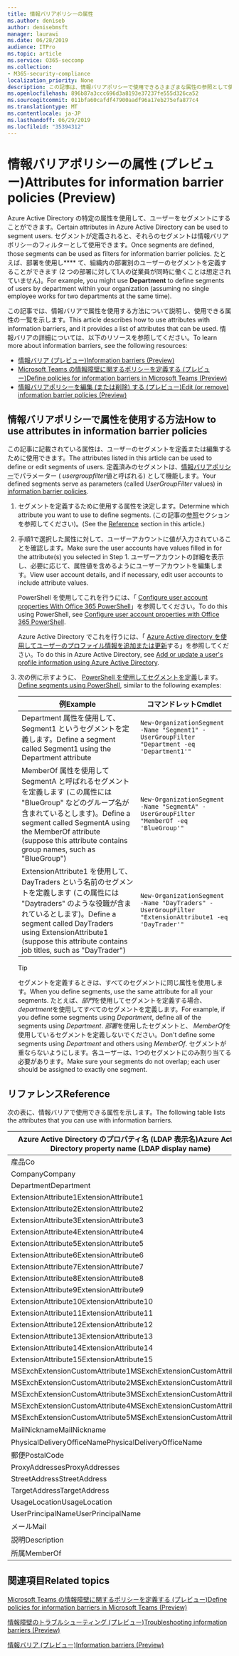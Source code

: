 ```yaml
---
title: 情報バリアポリシーの属性
ms.author: deniseb
author: denisebmsft
manager: laurawi
ms.date: 06/28/2019
audience: ITPro
ms.topic: article
ms.service: O365-seccomp
ms.collection:
- M365-security-compliance
localization_priority: None
description: この記事は、情報バリアポリシーで使用できるさまざまな属性の参照として使用します。
ms.openlocfilehash: 896b87a3ccc696d3a8193e37237fe555d326ca52
ms.sourcegitcommit: 011bfa60cafdf47900aadf96a17eb275efa877c4
ms.translationtype: MT
ms.contentlocale: ja-JP
ms.lasthandoff: 06/29/2019
ms.locfileid: "35394312"
---
```

# <a name="attributes-for-information-barrier-policies-preview"></a><span data-ttu-id="f4ac8-103">情報バリアポリシーの属性 (プレビュー)</span><span class="sxs-lookup"><span data-stu-id="f4ac8-103">Attributes for information barrier policies (Preview)</span></span>

<span data-ttu-id="f4ac8-104">Azure Active Directory の特定の属性を使用して、ユーザーをセグメントにすることができます。</span><span class="sxs-lookup"><span data-stu-id="f4ac8-104">Certain attributes in Azure Active Directory can be used to segment users.</span></span> <span data-ttu-id="f4ac8-105">セグメントが定義されると、それらのセグメントは情報バリアポリシーのフィルターとして使用できます。</span><span class="sxs-lookup"><span data-stu-id="f4ac8-105">Once segments are defined, those segments can be used as filters for information barrier policies.</span></span> <span data-ttu-id="f4ac8-106">たとえば、部署を使用し\*\*\*\* て、組織内の部署別のユーザーのセグメントを定義することができます (2 つの部署に対して1人の従業員が同時に働くことは想定されていません)。</span><span class="sxs-lookup"><span data-stu-id="f4ac8-106">For example, you might use **Department** to define segments of users by department within your organization (assuming no single employee works for two departments at the same time).</span></span> 

<span data-ttu-id="f4ac8-107">この記事では、情報バリアで属性を使用する方法について説明し、使用できる属性の一覧を示します。</span><span class="sxs-lookup"><span data-stu-id="f4ac8-107">This article describes how to use attributes with information barriers, and it provides a list of attributes that can be used.</span></span> <span data-ttu-id="f4ac8-108">情報バリアの詳細については、以下のリソースを参照してください。</span><span class="sxs-lookup"><span data-stu-id="f4ac8-108">To learn more about information barriers, see the following resources:</span></span>
- [<span data-ttu-id="f4ac8-109">情報バリア (プレビュー)</span><span class="sxs-lookup"><span data-stu-id="f4ac8-109">Information barriers (Preview)</span></span>](information-barriers.md)
- [<span data-ttu-id="f4ac8-110">Microsoft Teams の情報障壁に関するポリシーを定義する (プレビュー)</span><span class="sxs-lookup"><span data-stu-id="f4ac8-110">Define policies for information barriers in Microsoft Teams (Preview)</span></span>](information-barriers-policies.md)
- [<span data-ttu-id="f4ac8-111">情報バリアポリシーを編集 (または削除) する (プレビュー)</span><span class="sxs-lookup"><span data-stu-id="f4ac8-111">Edit (or remove) information barrier policies (Preview)</span></span>](information-barriers-edit-segments-policies.md.md)

## <a name="how-to-use-attributes-in-information-barrier-policies"></a><span data-ttu-id="f4ac8-112">情報バリアポリシーで属性を使用する方法</span><span class="sxs-lookup"><span data-stu-id="f4ac8-112">How to use attributes in information barrier policies</span></span>

<span data-ttu-id="f4ac8-113">この記事に記載されている属性は、ユーザーのセグメントを定義または編集するために使用できます。</span><span class="sxs-lookup"><span data-stu-id="f4ac8-113">The attributes listed in this article can be used to define or edit segments of users.</span></span> <span data-ttu-id="f4ac8-114">定義済みのセグメントは、[情報バリアポリシー](information-barriers-policies.md)でパラメーター ( *usergroupfilter*値と呼ばれる) として機能します。</span><span class="sxs-lookup"><span data-stu-id="f4ac8-114">Your defined segments serve as parameters (called *UserGroupFilter* values) in [information barrier policies](information-barriers-policies.md).</span></span>

1. <span data-ttu-id="f4ac8-115">セグメントを定義するために使用する属性を決定します。</span><span class="sxs-lookup"><span data-stu-id="f4ac8-115">Determine which attribute you want to use to define segments.</span></span> <span data-ttu-id="f4ac8-116">(この記事の[参照](#reference)セクションを参照してください)。</span><span class="sxs-lookup"><span data-stu-id="f4ac8-116">(See the [Reference](#reference) section in this article.)</span></span>

2. <span data-ttu-id="f4ac8-117">手順1で選択した属性に対して、ユーザーアカウントに値が入力されていることを確認します。</span><span class="sxs-lookup"><span data-stu-id="f4ac8-117">Make sure the user accounts have values filled in for the attribute(s) you selected in Step 1.</span></span> <span data-ttu-id="f4ac8-118">ユーザーアカウントの詳細を表示し、必要に応じて、属性値を含めるようにユーザーアカウントを編集します。</span><span class="sxs-lookup"><span data-stu-id="f4ac8-118">View user account details, and if necessary, edit user accounts to include attribute values.</span></span> 

    <span data-ttu-id="f4ac8-119">PowerShell を使用してこれを行うには、「 [Configure user account properties With Office 365 PowerShell](https://docs.microsoft.com/office365/enterprise/powershell/configure-user-account-properties-with-office-365-powershell)」を参照してください。</span><span class="sxs-lookup"><span data-stu-id="f4ac8-119">To do this using PowerShell, see [Configure user account properties with Office 365 PowerShell](https://docs.microsoft.com/office365/enterprise/powershell/configure-user-account-properties-with-office-365-powershell).</span></span>

    <span data-ttu-id="f4ac8-120">Azure Active Directory でこれを行うには、「 [Azure Active directory を使用してユーザーのプロファイル情報を追加または更新](https://docs.microsoft.com/azure/active-directory/fundamentals/active-directory-users-profile-azure-portal)する」を参照してください。</span><span class="sxs-lookup"><span data-stu-id="f4ac8-120">To do this in Azure Active Directory, see [Add or update a user's profile information using Azure Active Directory](https://docs.microsoft.com/azure/active-directory/fundamentals/active-directory-users-profile-azure-portal).</span></span>

3. <span data-ttu-id="f4ac8-121">次の例に示すように、 [PowerShell を使用してセグメントを定義](information-barriers-policies.md#define-segments-using-powershell)します。</span><span class="sxs-lookup"><span data-stu-id="f4ac8-121">[Define segments using PowerShell](information-barriers-policies.md#define-segments-using-powershell), similar to the following examples:</span></span>

    |<span data-ttu-id="f4ac8-122">例</span><span class="sxs-lookup"><span data-stu-id="f4ac8-122">Example</span></span>  |<span data-ttu-id="f4ac8-123">コマンドレット</span><span class="sxs-lookup"><span data-stu-id="f4ac8-123">Cmdlet</span></span>  |
    |---------|---------|
    |<span data-ttu-id="f4ac8-124">Department 属性を使用して、Segment1 というセグメントを定義します。</span><span class="sxs-lookup"><span data-stu-id="f4ac8-124">Define a segment called Segment1 using the Department attribute</span></span>     | `New-OrganizationSegment -Name "Segment1" -UserGroupFilter "Department -eq 'Department1'"`        |
    |<span data-ttu-id="f4ac8-125">MemberOf 属性を使用して SegmentA と呼ばれるセグメントを定義します (この属性には "BlueGroup" などのグループ名が含まれているとします)。</span><span class="sxs-lookup"><span data-stu-id="f4ac8-125">Define a segment called SegmentA using the MemberOf attribute (suppose this attribute contains group names, such as "BlueGroup")</span></span>     | `New-OrganizationSegment -Name "SegmentA" -UserGroupFilter "MemberOf -eq 'BlueGroup'"`        |
    |<span data-ttu-id="f4ac8-126">ExtensionAttribute1 を使用して、DayTraders という名前のセグメントを定義します (この属性には "Daytraders" のような役職が含まれているとします)。</span><span class="sxs-lookup"><span data-stu-id="f4ac8-126">Define a segment called DayTraders using ExtensionAttribute1 (suppose this attribute contains job titles, such as "DayTrader")</span></span>|`New-OrganizationSegment -Name "DayTraders" -UserGroupFilter "ExtensionAttribute1 -eq 'DayTrader'"` |

    > [!TIP]
    > <span data-ttu-id="f4ac8-127">セグメントを定義するときは、すべてのセグメントに同じ属性を使用します。</span><span class="sxs-lookup"><span data-stu-id="f4ac8-127">When you define segments, use the same attribute for all your segments.</span></span> <span data-ttu-id="f4ac8-128">たとえば、*部門*を使用してセグメントを定義する場合、 *department*を使用してすべてのセグメントを定義します。</span><span class="sxs-lookup"><span data-stu-id="f4ac8-128">For example, if you define some segments using *Department*, define all of the segments using *Department*.</span></span> <span data-ttu-id="f4ac8-129">*部署*を使用したセグメントと、 *MemberOf*を使用しているセグメントを定義しないでください。</span><span class="sxs-lookup"><span data-stu-id="f4ac8-129">Don't define some segments using *Department* and others using *MemberOf*.</span></span> <span data-ttu-id="f4ac8-130">セグメントが重ならないようにします。各ユーザーは、1つのセグメントにのみ割り当てる必要があります。</span><span class="sxs-lookup"><span data-stu-id="f4ac8-130">Make sure your segments do not overlap; each user should be assigned to exactly one segment.</span></span> 

## <a name="reference"></a><span data-ttu-id="f4ac8-131">リファレンス</span><span class="sxs-lookup"><span data-stu-id="f4ac8-131">Reference</span></span>

<span data-ttu-id="f4ac8-132">次の表に、情報バリアで使用できる属性を示します。</span><span class="sxs-lookup"><span data-stu-id="f4ac8-132">The following table lists the attributes that you can use with information barriers.</span></span>

|<span data-ttu-id="f4ac8-133">Azure Active Directory のプロパティ名 (LDAP 表示名)</span><span class="sxs-lookup"><span data-stu-id="f4ac8-133">Azure Active Directory property name (LDAP display name)</span></span>  |<span data-ttu-id="f4ac8-134">Exchange のプロパティ名</span><span class="sxs-lookup"><span data-stu-id="f4ac8-134">Exchange property name</span></span>  |
|---------|---------|
|<span data-ttu-id="f4ac8-135">産品</span><span class="sxs-lookup"><span data-stu-id="f4ac8-135">Co</span></span>       | <span data-ttu-id="f4ac8-136">産品</span><span class="sxs-lookup"><span data-stu-id="f4ac8-136">Co</span></span>        |
|<span data-ttu-id="f4ac8-137">Company</span><span class="sxs-lookup"><span data-stu-id="f4ac8-137">Company</span></span>     |<span data-ttu-id="f4ac8-138">Company</span><span class="sxs-lookup"><span data-stu-id="f4ac8-138">Company</span></span>         |
|<span data-ttu-id="f4ac8-139">Department</span><span class="sxs-lookup"><span data-stu-id="f4ac8-139">Department</span></span>     |<span data-ttu-id="f4ac8-140">Department</span><span class="sxs-lookup"><span data-stu-id="f4ac8-140">Department</span></span>         |
|<span data-ttu-id="f4ac8-141">ExtensionAttribute1</span><span class="sxs-lookup"><span data-stu-id="f4ac8-141">ExtensionAttribute1</span></span> |<span data-ttu-id="f4ac8-142">CustomAttribute1</span><span class="sxs-lookup"><span data-stu-id="f4ac8-142">CustomAttribute1</span></span>  |
|<span data-ttu-id="f4ac8-143">ExtensionAttribute2</span><span class="sxs-lookup"><span data-stu-id="f4ac8-143">ExtensionAttribute2</span></span> |<span data-ttu-id="f4ac8-144">CustomAttribute2</span><span class="sxs-lookup"><span data-stu-id="f4ac8-144">CustomAttribute2</span></span>  |
|<span data-ttu-id="f4ac8-145">ExtensionAttribute3</span><span class="sxs-lookup"><span data-stu-id="f4ac8-145">ExtensionAttribute3</span></span> |<span data-ttu-id="f4ac8-146">CustomAttribute3</span><span class="sxs-lookup"><span data-stu-id="f4ac8-146">CustomAttribute3</span></span>  |
|<span data-ttu-id="f4ac8-147">ExtensionAttribute4</span><span class="sxs-lookup"><span data-stu-id="f4ac8-147">ExtensionAttribute4</span></span> |<span data-ttu-id="f4ac8-148">CustomAttribute4</span><span class="sxs-lookup"><span data-stu-id="f4ac8-148">CustomAttribute4</span></span>  |
|<span data-ttu-id="f4ac8-149">ExtensionAttribute5</span><span class="sxs-lookup"><span data-stu-id="f4ac8-149">ExtensionAttribute5</span></span> |<span data-ttu-id="f4ac8-150">CustomAttribute5</span><span class="sxs-lookup"><span data-stu-id="f4ac8-150">CustomAttribute5</span></span>  |
|<span data-ttu-id="f4ac8-151">ExtensionAttribute6</span><span class="sxs-lookup"><span data-stu-id="f4ac8-151">ExtensionAttribute6</span></span> |<span data-ttu-id="f4ac8-152">CustomAttribute6</span><span class="sxs-lookup"><span data-stu-id="f4ac8-152">CustomAttribute6</span></span>  |
|<span data-ttu-id="f4ac8-153">ExtensionAttribute7</span><span class="sxs-lookup"><span data-stu-id="f4ac8-153">ExtensionAttribute7</span></span> |<span data-ttu-id="f4ac8-154">CustomAttribute7</span><span class="sxs-lookup"><span data-stu-id="f4ac8-154">CustomAttribute7</span></span>  |
|<span data-ttu-id="f4ac8-155">ExtensionAttribute8</span><span class="sxs-lookup"><span data-stu-id="f4ac8-155">ExtensionAttribute8</span></span> |<span data-ttu-id="f4ac8-156">CustomAttribute8</span><span class="sxs-lookup"><span data-stu-id="f4ac8-156">CustomAttribute8</span></span>  |
|<span data-ttu-id="f4ac8-157">ExtensionAttribute9</span><span class="sxs-lookup"><span data-stu-id="f4ac8-157">ExtensionAttribute9</span></span> |<span data-ttu-id="f4ac8-158">CustomAttribute9</span><span class="sxs-lookup"><span data-stu-id="f4ac8-158">CustomAttribute9</span></span>  |
|<span data-ttu-id="f4ac8-159">ExtensionAttribute10</span><span class="sxs-lookup"><span data-stu-id="f4ac8-159">ExtensionAttribute10</span></span> |<span data-ttu-id="f4ac8-160">CustomAttribute10</span><span class="sxs-lookup"><span data-stu-id="f4ac8-160">CustomAttribute10</span></span>  |
|<span data-ttu-id="f4ac8-161">ExtensionAttribute11</span><span class="sxs-lookup"><span data-stu-id="f4ac8-161">ExtensionAttribute11</span></span> |<span data-ttu-id="f4ac8-162">CustomAttribute11</span><span class="sxs-lookup"><span data-stu-id="f4ac8-162">CustomAttribute11</span></span>  |
|<span data-ttu-id="f4ac8-163">ExtensionAttribute12</span><span class="sxs-lookup"><span data-stu-id="f4ac8-163">ExtensionAttribute12</span></span> |<span data-ttu-id="f4ac8-164">CustomAttribute12</span><span class="sxs-lookup"><span data-stu-id="f4ac8-164">CustomAttribute12</span></span>  |
|<span data-ttu-id="f4ac8-165">ExtensionAttribute13</span><span class="sxs-lookup"><span data-stu-id="f4ac8-165">ExtensionAttribute13</span></span> |<span data-ttu-id="f4ac8-166">CustomAttribute13</span><span class="sxs-lookup"><span data-stu-id="f4ac8-166">CustomAttribute13</span></span>  |
|<span data-ttu-id="f4ac8-167">ExtensionAttribute14</span><span class="sxs-lookup"><span data-stu-id="f4ac8-167">ExtensionAttribute14</span></span> |<span data-ttu-id="f4ac8-168">CustomAttribute14</span><span class="sxs-lookup"><span data-stu-id="f4ac8-168">CustomAttribute14</span></span>  |
|<span data-ttu-id="f4ac8-169">ExtensionAttribute15</span><span class="sxs-lookup"><span data-stu-id="f4ac8-169">ExtensionAttribute15</span></span> |<span data-ttu-id="f4ac8-170">CustomAttribute15</span><span class="sxs-lookup"><span data-stu-id="f4ac8-170">CustomAttribute15</span></span>  |
|<span data-ttu-id="f4ac8-171">MSExchExtensionCustomAttribute1</span><span class="sxs-lookup"><span data-stu-id="f4ac8-171">MSExchExtensionCustomAttribute1</span></span> |<span data-ttu-id="f4ac8-172">ExtensionCustomAttribute1</span><span class="sxs-lookup"><span data-stu-id="f4ac8-172">ExtensionCustomAttribute1</span></span> |
|<span data-ttu-id="f4ac8-173">MSExchExtensionCustomAttribute2</span><span class="sxs-lookup"><span data-stu-id="f4ac8-173">MSExchExtensionCustomAttribute2</span></span> |<span data-ttu-id="f4ac8-174">ExtensionCustomAttribute2</span><span class="sxs-lookup"><span data-stu-id="f4ac8-174">ExtensionCustomAttribute2</span></span> |
|<span data-ttu-id="f4ac8-175">MSExchExtensionCustomAttribute3</span><span class="sxs-lookup"><span data-stu-id="f4ac8-175">MSExchExtensionCustomAttribute3</span></span> |<span data-ttu-id="f4ac8-176">ExtensionCustomAttribute3</span><span class="sxs-lookup"><span data-stu-id="f4ac8-176">ExtensionCustomAttribute3</span></span> |
|<span data-ttu-id="f4ac8-177">MSExchExtensionCustomAttribute4</span><span class="sxs-lookup"><span data-stu-id="f4ac8-177">MSExchExtensionCustomAttribute4</span></span> |<span data-ttu-id="f4ac8-178">ExtensionCustomAttribute4</span><span class="sxs-lookup"><span data-stu-id="f4ac8-178">ExtensionCustomAttribute4</span></span> |
|<span data-ttu-id="f4ac8-179">MSExchExtensionCustomAttribute5</span><span class="sxs-lookup"><span data-stu-id="f4ac8-179">MSExchExtensionCustomAttribute5</span></span> |<span data-ttu-id="f4ac8-180">ExtensionCustomAttribute5</span><span class="sxs-lookup"><span data-stu-id="f4ac8-180">ExtensionCustomAttribute5</span></span> |
|<span data-ttu-id="f4ac8-181">MailNickname</span><span class="sxs-lookup"><span data-stu-id="f4ac8-181">MailNickname</span></span> |<span data-ttu-id="f4ac8-182">エイリアス</span><span class="sxs-lookup"><span data-stu-id="f4ac8-182">Alias</span></span> |
|<span data-ttu-id="f4ac8-183">PhysicalDeliveryOfficeName</span><span class="sxs-lookup"><span data-stu-id="f4ac8-183">PhysicalDeliveryOfficeName</span></span> |<span data-ttu-id="f4ac8-184">Office</span><span class="sxs-lookup"><span data-stu-id="f4ac8-184">Office</span></span> |
|<span data-ttu-id="f4ac8-185">郵便</span><span class="sxs-lookup"><span data-stu-id="f4ac8-185">PostalCode</span></span> |<span data-ttu-id="f4ac8-186">郵便</span><span class="sxs-lookup"><span data-stu-id="f4ac8-186">PostalCode</span></span> |
|<span data-ttu-id="f4ac8-187">ProxyAddresses</span><span class="sxs-lookup"><span data-stu-id="f4ac8-187">ProxyAddresses</span></span> |<span data-ttu-id="f4ac8-188">EmailAddresses</span><span class="sxs-lookup"><span data-stu-id="f4ac8-188">EmailAddresses</span></span> |
|<span data-ttu-id="f4ac8-189">StreetAddress</span><span class="sxs-lookup"><span data-stu-id="f4ac8-189">StreetAddress</span></span> |<span data-ttu-id="f4ac8-190">StreetAddress</span><span class="sxs-lookup"><span data-stu-id="f4ac8-190">StreetAddress</span></span> |
|<span data-ttu-id="f4ac8-191">TargetAddress</span><span class="sxs-lookup"><span data-stu-id="f4ac8-191">TargetAddress</span></span> |<span data-ttu-id="f4ac8-192">ExternalEmailAddress</span><span class="sxs-lookup"><span data-stu-id="f4ac8-192">ExternalEmailAddress</span></span> |
|<span data-ttu-id="f4ac8-193">UsageLocation</span><span class="sxs-lookup"><span data-stu-id="f4ac8-193">UsageLocation</span></span> |<span data-ttu-id="f4ac8-194">UsageLocation</span><span class="sxs-lookup"><span data-stu-id="f4ac8-194">UsageLocation</span></span> |
|<span data-ttu-id="f4ac8-195">UserPrincipalName</span><span class="sxs-lookup"><span data-stu-id="f4ac8-195">UserPrincipalName</span></span>  |<span data-ttu-id="f4ac8-196">UserPrincipalName</span><span class="sxs-lookup"><span data-stu-id="f4ac8-196">UserPrincipalName</span></span>  |
|<span data-ttu-id="f4ac8-197">メール</span><span class="sxs-lookup"><span data-stu-id="f4ac8-197">Mail</span></span>   |<span data-ttu-id="f4ac8-198">WindowsEmailAddress</span><span class="sxs-lookup"><span data-stu-id="f4ac8-198">WindowsEmailAddress</span></span>    |
|<span data-ttu-id="f4ac8-199">説明</span><span class="sxs-lookup"><span data-stu-id="f4ac8-199">Description</span></span>    |<span data-ttu-id="f4ac8-200">説明</span><span class="sxs-lookup"><span data-stu-id="f4ac8-200">Description</span></span>    |
|<span data-ttu-id="f4ac8-201">所属</span><span class="sxs-lookup"><span data-stu-id="f4ac8-201">MemberOf</span></span>   |<span data-ttu-id="f4ac8-202">MemberOfGroup</span><span class="sxs-lookup"><span data-stu-id="f4ac8-202">MemberOfGroup</span></span>  |

## <a name="related-topics"></a><span data-ttu-id="f4ac8-203">関連項目</span><span class="sxs-lookup"><span data-stu-id="f4ac8-203">Related topics</span></span>

[<span data-ttu-id="f4ac8-204">Microsoft Teams の情報障壁に関するポリシーを定義する (プレビュー)</span><span class="sxs-lookup"><span data-stu-id="f4ac8-204">Define policies for information barriers in Microsoft Teams (Preview)</span></span>](information-barriers-policies.md)

[<span data-ttu-id="f4ac8-205">情報障壁のトラブルシューティング (プレビュー)</span><span class="sxs-lookup"><span data-stu-id="f4ac8-205">Troubleshooting information barriers (Preview)</span></span>](information-barriers-troubleshooting.md)

[<span data-ttu-id="f4ac8-206">情報バリア (プレビュー)</span><span class="sxs-lookup"><span data-stu-id="f4ac8-206">Information barriers (Preview)</span></span>](information-barriers.md)



